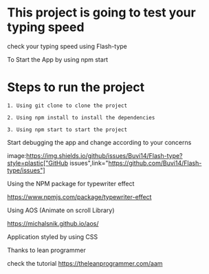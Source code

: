 # This project is going to test your typing speed

check your typing speed using Flash-type

To Start the App by using npm start

# Steps to run the project

    1. Using git clone to clone the project

    2. Using npm install to install the dependencies

    3. Using npm start to start the project

Start debugging the app and change according to your concerns

image:https://img.shields.io/github/issues/Buvi14/Flash-type?style=plastic["GitHub issues",link="https://github.com/Buvi14/Flash-type/issues"]

Using the NPM package for typewriter effect

https://www.npmjs.com/package/typewriter-effect

Using AOS (Animate on scroll Library)

https://michalsnik.github.io/aos/

Application styled by using CSS

Thanks to lean programmer

check the tutorial https://theleanprogrammer.com/aam
